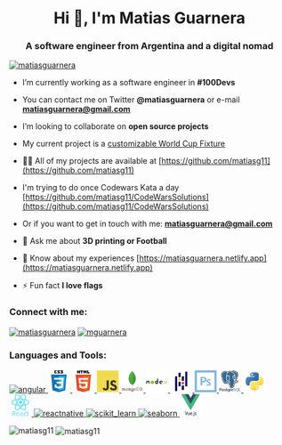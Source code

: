 <h1 align="center">Hi 👋, I'm Matias Guarnera</h1>
<h3 align="center">A software engineer from Argentina and a digital nomad</h3>

<p align="left"> <a href="https://twitter.com/matiasguarnera" target="blank"><img src="https://img.shields.io/twitter/follow/matiasguarnera?logo=twitter&style=for-the-badge" alt="matiasguarnera" /></a> </p>

- I’m currently working as a software engineer in **#100Devs**

- You can contact me on Twitter **@matiasguarnera** or e-mail **matiasguarnera@gmail.com**

- I’m looking to collaborate on **open source projects**

- My current project is a [customizable World Cup Fixture](https://github.com/matiasg11/WorldCupFixture.git)

- 👨‍💻 All of my projects are available at [https://github.com/matiasg11](https://github.com/matiasg11)

- I'm trying to do once Codewars Kata a day [https://github.com/matiasg11/CodeWarsSolutions](https://github.com/matiasg11/CodeWarsSolutions)

- Or if you want to get in touch with me: **matiasguarnera@gmail.com**

- 💬 Ask me about **3D printing or Football**

- 📄 Know about my experiences [https://matiasguarnera.netlify.app](https://matiasguarnera.netlify.app)

- ⚡ Fun fact **I love flags**

<h3 align="left">Connect with me:</h3>
<p align="left">
<a href="https://twitter.com/matiasguarnera" target="blank"><img align="center" src="https://raw.githubusercontent.com/rahuldkjain/github-profile-readme-generator/master/src/images/icons/Social/twitter.svg" alt="matiasguarnera" height="30" width="40" /></a>
<a href="https://linkedin.com/in/mguarnera" target="blank"><img align="center" src="https://raw.githubusercontent.com/rahuldkjain/github-profile-readme-generator/master/src/images/icons/Social/linked-in-alt.svg" alt="mguarnera" height="30" width="40" /></a>
</p>

<h3 align="left">Languages and Tools:</h3>
<p align="left"> <a href="https://angular.io" target="_blank" rel="noreferrer"> <img src="https://angular.io/assets/images/logos/angular/angular.svg" alt="angular" width="40" height="40"/> </a> <a href="https://www.w3schools.com/css/" target="_blank" rel="noreferrer"> <img src="https://raw.githubusercontent.com/devicons/devicon/master/icons/css3/css3-original-wordmark.svg" alt="css3" width="40" height="40"/> </a> <a href="https://www.w3.org/html/" target="_blank" rel="noreferrer"> <img src="https://raw.githubusercontent.com/devicons/devicon/master/icons/html5/html5-original-wordmark.svg" alt="html5" width="40" height="40"/> </a> <a href="https://developer.mozilla.org/en-US/docs/Web/JavaScript" target="_blank" rel="noreferrer"> <img src="https://raw.githubusercontent.com/devicons/devicon/master/icons/javascript/javascript-original.svg" alt="javascript" width="40" height="40"/> </a> <a href="https://www.mongodb.com/" target="_blank" rel="noreferrer"> <img src="https://raw.githubusercontent.com/devicons/devicon/master/icons/mongodb/mongodb-original-wordmark.svg" alt="mongodb" width="40" height="40"/> </a> <a href="https://nodejs.org" target="_blank" rel="noreferrer"> <img src="https://raw.githubusercontent.com/devicons/devicon/master/icons/nodejs/nodejs-original-wordmark.svg" alt="nodejs" width="40" height="40"/> </a> <a href="https://pandas.pydata.org/" target="_blank" rel="noreferrer"> <img src="https://raw.githubusercontent.com/devicons/devicon/2ae2a900d2f041da66e950e4d48052658d850630/icons/pandas/pandas-original.svg" alt="pandas" width="40" height="40"/> </a> <a href="https://www.photoshop.com/en" target="_blank" rel="noreferrer"> <img src="https://raw.githubusercontent.com/devicons/devicon/master/icons/photoshop/photoshop-line.svg" alt="photoshop" width="40" height="40"/> </a> <a href="https://www.postgresql.org" target="_blank" rel="noreferrer"> <img src="https://raw.githubusercontent.com/devicons/devicon/master/icons/postgresql/postgresql-original-wordmark.svg" alt="postgresql" width="40" height="40"/> </a> <a href="https://www.python.org" target="_blank" rel="noreferrer"> <img src="https://raw.githubusercontent.com/devicons/devicon/master/icons/python/python-original.svg" alt="python" width="40" height="40"/> </a> <a href="https://reactjs.org/" target="_blank" rel="noreferrer"> <img src="https://raw.githubusercontent.com/devicons/devicon/master/icons/react/react-original-wordmark.svg" alt="react" width="40" height="40"/> </a> <a href="https://reactnative.dev/" target="_blank" rel="noreferrer"> <img src="https://reactnative.dev/img/header_logo.svg" alt="reactnative" width="40" height="40"/> </a> <a href="https://scikit-learn.org/" target="_blank" rel="noreferrer"> <img src="https://upload.wikimedia.org/wikipedia/commons/0/05/Scikit_learn_logo_small.svg" alt="scikit_learn" width="40" height="40"/> </a> <a href="https://seaborn.pydata.org/" target="_blank" rel="noreferrer"> <img src="https://seaborn.pydata.org/_images/logo-mark-lightbg.svg" alt="seaborn" width="40" height="40"/> </a> <a href="https://vuejs.org/" target="_blank" rel="noreferrer"> <img src="https://raw.githubusercontent.com/devicons/devicon/master/icons/vuejs/vuejs-original-wordmark.svg" alt="vuejs" width="40" height="40"/> </a> </p>

<p><img align="left" src="https://github-readme-stats.vercel.app/api/top-langs?username=matiasg11&show_icons=true&locale=en&layout=compact" alt="matiasg11" /></p>

<p>&nbsp;<img align="center" src="https://github-readme-stats.vercel.app/api?username=matiasg11&show_icons=true&locale=en" alt="matiasg11" /></p>
